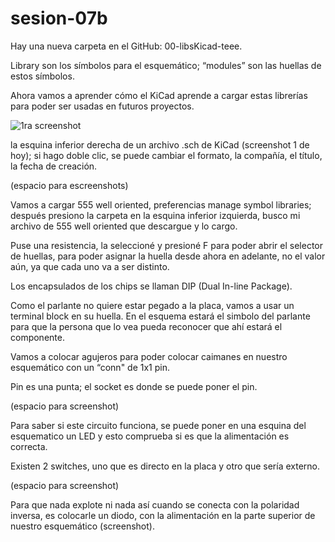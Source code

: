 # sesion-07b
Hay una nueva carpeta en el GitHub: 00-libsKicad-teee.

Library son los símbolos para el esquemático; “modules” son las huellas de estos símbolos.

Ahora vamos a aprender cómo el KiCad aprende a cargar estas librerías para poder ser usadas en futuros proyectos.

![1ra screenshot](./archivos/7b-screenshot-1.png)

la esquina inferior derecha de un archivo .sch de KiCad (screenshot 1 de hoy); si hago doble clic, se puede cambiar el formato, la compañía, el título, la fecha de creación.

(espacio para escreenshots)

Vamos a cargar 555 well oriented, preferencias manage symbol libraries; después presiono la carpeta en la esquina inferior izquierda, busco mi archivo de 555 well oriented que descargue y lo cargo.

Puse una resistencia, la seleccioné y presioné F para poder abrir el selector de huellas, para poder asignar la huella desde ahora en adelante, no el valor aún, ya que cada uno va a ser distinto.

Los encapsulados de los chips se llaman DIP (Dual In-line Package).

Como el parlante no quiere estar pegado a la placa, vamos a usar un terminal block en su huella. En el esquema estará el simbolo del parlante para que la persona que lo vea pueda reconocer que ahí estará el componente.

Vamos a colocar agujeros para poder colocar caimanes en nuestro esquemático con un “conn" de 1x1 pin.

Pin es una punta; el socket es donde se puede poner el pin.

(espacio para screenshot)

Para saber si este circuito funciona, se puede poner en una esquina del esquematico un LED y esto comprueba si es que la alimentación es correcta.

Existen 2 switches, uno que es directo en la placa y otro que sería externo.

(espacio para screenshot)

Para que nada explote ni nada así cuando se conecta con la polaridad inversa, es colocarle un diodo, con la alimentación en la parte superior de nuestro esquemático (screenshot).

